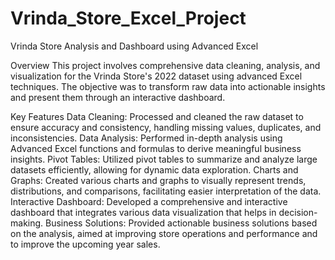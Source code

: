 # Vrinda_Store_Excel_Project
Vrinda Store Analysis and Dashboard using Advanced Excel

Overview
This project involves comprehensive data cleaning, analysis, and visualization for the Vrinda Store's 2022 dataset using advanced Excel techniques. The objective was to transform raw data into actionable insights and present them through an interactive dashboard.

Key Features
Data Cleaning: Processed and cleaned the raw dataset to ensure accuracy and consistency, handling missing values, duplicates, and inconsistencies.
Data Analysis: Performed in-depth analysis using Advanced Excel functions and formulas to derive meaningful business insights.
Pivot Tables: Utilized pivot tables to summarize and analyze large datasets efficiently, allowing for dynamic data exploration.
Charts and Graphs: Created various charts and graphs to visually represent trends, distributions, and comparisons, facilitating easier interpretation of the data.
Interactive Dashboard: Developed a comprehensive and interactive dashboard that integrates various data visualization that helps in decision-making.
Business Solutions: Provided actionable business solutions based on the analysis, aimed at improving store operations and performance and to improve the upcoming year sales.
